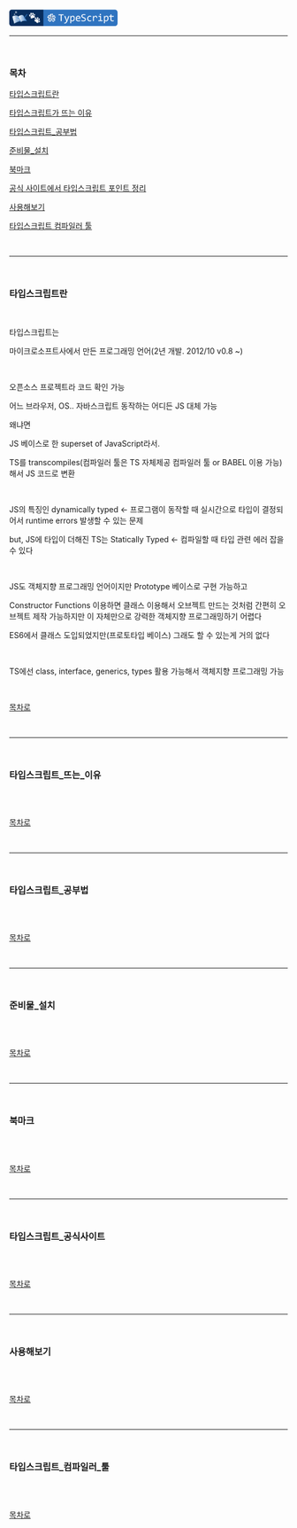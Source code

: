 <br />

<a href="https://github.com/seol-yu/TIL/tree/master/TypeScript/TS_OOP" target="_blank"><img src="https://github.com/seol-yu/TIL/blob/master/images/typescript-badge-logo.png?raw=true" height=30 /></a>
<br />

---

<br />

### 목차

[타입스크립트란](#타입스크립트란)

[타입스크립트가 뜨는 이유](#타입스크립트_뜨는_이유)

[타입스크립트_공부법](#타입스크립트_공부법)

[준비물_설치](#준비물_설치)

[북마크](#북마크)

[공식 사이트에서 타입스크립트 포인트 정리](#타입스크립트_공식사이트)

[사용해보기](#사용해보기)

[타입스크립트 컴파일러 툴](#타입스크립트_컴파일러_툴)

<br />

---

<br />

### 타입스크립트란

<br />

타입스크립트는

마이크로소프트사에서 만든 프로그래밍 언어(2년 개발. 2012/10 v0.8 ~)

<br />

 오픈소스 프로젝트라 코드 확인 가능

어느 브라우저, OS.. 자바스크립트 동작하는 어디든 JS 대체 가능

왜냐면

 JS 베이스로 한 superset of JavaScript라서.

TS를 transcompiles(컴파일러 툴은 TS 자체제공 컴파일러 툴 or BABEL 이용 가능) 해서 JS 코드로 변환

<br />

JS의 특징인 dynamically typed <- 프로그램이 동작할 때 실시간으로 타입이 결정되어서  runtime errors 발생할 수 있는 문제

but, JS에 타입이 더해진 TS는 Statically Typed <- 컴파일할 때 타입 관련 에러 잡을 수 있다

<br />

JS도 객체지향 프로그래밍 언어이지만 Prototype 베이스로 구현 가능하고

Constructor Functions 이용하면 클래스 이용해서 오브젝트 만드는 것처럼 간편히 오브젝트 제작 가능하지만 이 자체만으로 강력한 객체지향 프로그래밍하기 어렵다

ES6에서 클래스 도입되었지만(프로토타입 베이스) 그래도 할 수 있는게 거의 없다

<br />

TS에선 class, interface, generics, types 활용 가능해서 객체지향 프로그래밍 가능

<br />

[목차로](#목차)

<br />

---

<br />

### 타입스크립트_뜨는_이유

<br />



<br />

[목차로](#목차)

<br />

---

<br />

### 타입스크립트_공부법

<br />



<br />

[목차로](#목차)

<br />

---

<br />

### 준비물_설치

<br />



<br />

[목차로](#목차)

<br />

---

<br />

### 북마크

<br />



<br />

[목차로](#목차)

<br />

---

<br />

### 타입스크립트_공식사이트

<br />



<br />

[목차로](#목차)

<br />

---

<br />

### 사용해보기

<br />



<br />

[목차로](#목차)

<br />

---

<br />

### 타입스크립트_컴파일러_툴

<br />



<br />

[목차로](#목차)

<br />
